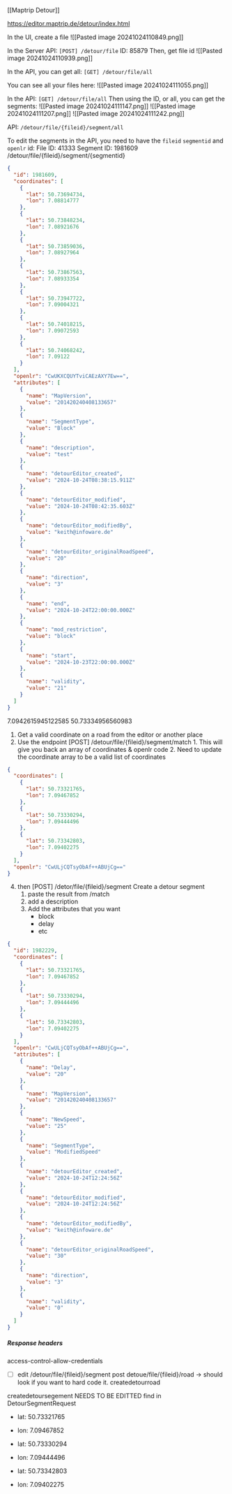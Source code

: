 [[Maptrip Detour]]

https://editor.maptrip.de/detour/index.html

In the UI, create a file 
![[Pasted image 20241024110849.png]]

In the Server API:
`[POST] /detour/file`
ID: 85879
Then, get file id 
![[Pasted image 20241024110939.png]]

In the API,  you can get all:
`[GET] /detour/file/all`

You can see all your files here:
![[Pasted image 20241024111055.png]]

In the API:
`[GET] /detour/file/all`
Then using the ID, or all, you can get the segments: 
![[Pasted image 20241024111147.png]]
![[Pasted image 20241024111207.png]]
![[Pasted image 20241024111242.png]]

API:
`/detour/file/{fileid}/segment/all`

To edit the segments in the API, you need to have the `fileid` `segmentid` and `openlr` id: 
File ID: 41333
Segment ID: 1981609
/detour/file/{fileid}/segment/{segmentid}
```json
{
  "id": 1981609,
  "coordinates": [
    {
      "lat": 50.73694734,
      "lon": 7.08814777
    },
    {
      "lat": 50.73848234,
      "lon": 7.08921676
    },
    {
      "lat": 50.73859036,
      "lon": 7.08927964
    },
    {
      "lat": 50.73867563,
      "lon": 7.08933354
    },
    {
      "lat": 50.73947722,
      "lon": 7.09004321
    },
    {
      "lat": 50.74018215,
      "lon": 7.09072593
    },
    {
      "lat": 50.74068242,
      "lon": 7.09122
    }
  ],
  "openlr": "CwUKXCQUYTviCAEzAXY7Ew==",
  "attributes": [
    {
      "name": "MapVersion",
      "value": "201420240408133657"
    },
    {
      "name": "SegmentType",
      "value": "Block"
    },
    {
      "name": "description",
      "value": "test"
    },
    {
      "name": "detourEditor_created",
      "value": "2024-10-24T08:38:15.911Z"
    },
    {
      "name": "detourEditor_modified",
      "value": "2024-10-24T08:42:35.603Z"
    },
    {
      "name": "detourEditor_modifiedBy",
      "value": "keith@infoware.de"
    },
    {
      "name": "detourEditor_originalRoadSpeed",
      "value": "20"
    },
    {
      "name": "direction",
      "value": "3"
    },
    {
      "name": "end",
      "value": "2024-10-24T22:00:00.000Z"
    },
    {
      "name": "mod_restriction",
      "value": "block"
    },
    {
      "name": "start",
      "value": "2024-10-23T22:00:00.000Z"
    },
    {
      "name": "validity",
      "value": "21"
    }
  ]
}
```
7.0942615945122585 50.73334956560983

1. Get a valid coordinate on a road from the editor or another place
2. Use the endpoint [POST] /detour/file/{fileid}/segment/match
		1. This will give you back an array of coordinates & openlr code
		2. Need to update the coordinate array to be a valid list of coordinates 
```json
{
  "coordinates": [
    {
      "lat": 50.73321765,
      "lon": 7.09467852
    },
    {
      "lat": 50.73330294,
      "lon": 7.09444496
    },
    {
      "lat": 50.73342803,
      "lon": 7.09402275
    }
  ],
  "openlr": "CwULjCQTsyObAf++ABUjCg=="
}
```

4. then [POST] /detor/file/{fileid}/segment Create a detour segment
	1. paste the result from /match
	2. add a description 
	3. Add the attributes that you want 
		- block
		- delay
		- etc
```json
{
  "id": 1982229,
  "coordinates": [
    {
      "lat": 50.73321765,
      "lon": 7.09467852
    },
    {
      "lat": 50.73330294,
      "lon": 7.09444496
    },
    {
      "lat": 50.73342803,
      "lon": 7.09402275
    }
  ],
  "openlr": "CwULjCQTsyObAf++ABUjCg==",
  "attributes": [
    {
      "name": "Delay",
      "value": "20"
    },
    {
      "name": "MapVersion",
      "value": "201420240408133657"
    },
    {
      "name": "NewSpeed",
      "value": "25"
    },
    {
      "name": "SegmentType",
      "value": "ModifiedSpeed"
    },
    {
      "name": "detourEditor_created",
      "value": "2024-10-24T12:24:56Z"
    },
    {
      "name": "detourEditor_modified",
      "value": "2024-10-24T12:24:56Z"
    },
    {
      "name": "detourEditor_modifiedBy",
      "value": "keith@infoware.de"
    },
    {
      "name": "detourEditor_originalRoadSpeed",
      "value": "30"
    },
    {
      "name": "direction",
      "value": "3"
    },
    {
      "name": "validity",
      "value": "0"
    }
  ]
}
```

##### Response headers

 access-control-allow-credentials

- [ ] edit /detour/file/{fileid}/segment 
post detoue/file/{fileid}/road -> should look if you want to hard code it. 
createdetourroad

createdetoursegement NEEDS TO BE EDITTED 
find in DetourSegmentRequest

- lat: 50.73321765

- lon: 7.09467852

- lat: 50.73330294

- lon: 7.09444496

- lat: 50.73342803

- lon: 7.09402275